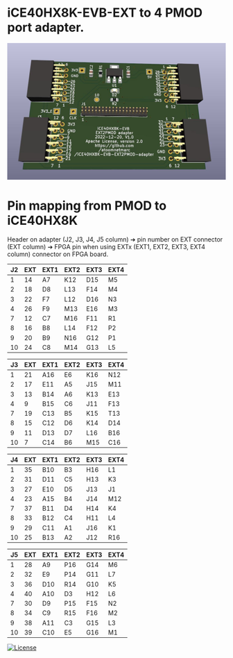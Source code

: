 # iCE40HX8K-EVB-EXT to 4 PMOD port adapter.

![](Kicad/iCE40HX8K-EVB%20EXT2PMOD%20adapter-render.jpg)

# Pin mapping from PMOD to iCE40HX8K

Header on adapter (J2, J3, J4, J5 column) ➔ pin number on EXT connector (EXT column) ➔ FPGA pin when using EXTx (EXT1, EXT2, EXT3, EXT4 column) connector on FPGA board.

| J2    | EXT   | EXT1  | EXT2  | EXT3  | EXT4  |
| --    | --    | --    | --    | --    | --    |
| 1     | 14    | A7    | K12   | D15   | M5    |
| 2     | 18    | D8    | L13   | F14   | M4    |
| 3     | 22    | F7    | L12   | D16   | N3    |
| 4     | 26    | F9    | M13   | E16   | M3    |
| 7     | 12    | C7    | M16   | F11   | R1    |
| 8     | 16    | B8    | L14   | F12   | P2    |
| 9     | 20    | B9    | N16   | G12   | P1    |
| 10    | 24    | C8    | M14   | G13   | L5    |

| J3    | EXT   | EXT1  | EXT2  | EXT3  | EXT4  |
| --    | --    | --    | --    | --    | --    |
| 1     | 21    | A16   | E6    | K16   | N12   |
| 2     | 17    | E11   | A5    | J15   | M11   |
| 3     | 13    | B14   | A6    | K13   | E13   |
| 4     | 9     | B15   | C6    | J11   | F13   |
| 7     | 19    | C13   | B5    | K15   | T13   |
| 8     | 15    | C12   | D6    | K14   | D14   |
| 9     | 11    | D13   | D7    | L16   | B16   |
| 10    | 7     | C14   | B6    | M15   | C16   |

| J4    | EXT   | EXT1  | EXT2  | EXT3  | EXT4  |
| --    | --    | --    | --    | --    | --    |
| 1     | 35    | B10   | B3    | H16   | L1    |
| 2     | 31    | D11   | C5    | H13   | K3    |
| 3     | 27    | E10   | D5    | J13   | J1    |
| 4     | 23    | A15   | B4    | J14   | M12   |
| 7     | 37    | B11   | D4    | H14   | K4    |
| 8     | 33    | B12   | C4    | H11   | L4    |
| 9     | 29    | C11   | A1    | J16   | K1    |
| 10    | 25    | B13   | A2    | J12   | R16   |

| J5    | EXT   | EXT1  | EXT2  | EXT3  | EXT4  |
| --    | --    | --    | --    | --    | --    |
| 1     | 28    | A9    | P16   | G14   | M6    |
| 2     | 32    | E9    | P14   | G11   | L7    |
| 3     | 36    | D10   | R14   | G10   | K5    |
| 4     | 40    | A10   | D3    | H12   | L6    |
| 7     | 30    | D9    | P15   | F15   | N2    |
| 8     | 34    | C9    | R15   | F16   | M2    |
| 9     | 38    | A11   | C3    | G15   | L3    |
| 10    | 39    | C10   | E5    | G16   | M1    |

[![License](https://img.shields.io/badge/License-Apache%202.0-blue.svg)](https://opensource.org/licenses/Apache-2.0)